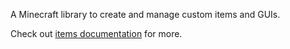A Minecraft library to create and manage custom items and GUIs.

Check out [items documentation](item/README.md) for more.